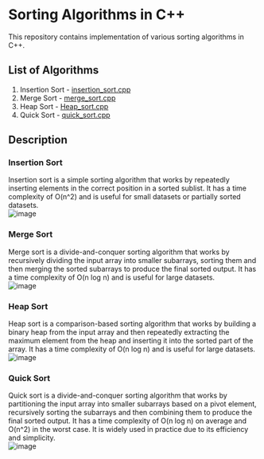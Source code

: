 # Sorting Algorithms in C++

This repository contains implementation of various sorting algorithms in C++.

## List of Algorithms

1. Insertion Sort - [insertion_sort.cpp](insertion_sort.cpp)
2. Merge Sort - [merge_sort.cpp](merge_sort.cpp)
3. Heap Sort - [Heap_sort.cpp](Heap_sort.cpp)
4. Quick Sort - [quick_sort.cpp](quick_sort.cpp)

## Description

### Insertion Sort

Insertion sort is a simple sorting algorithm that works by repeatedly inserting elements in the correct position in a sorted sublist. It has a time complexity of O(n^2) and is useful for small datasets or partially sorted datasets.
<br>
![image](https://upload.wikimedia.org/wikipedia/commons/9/9c/Insertion-sort-example.gif?20110309111239)
### Merge Sort

Merge sort is a divide-and-conquer sorting algorithm that works by recursively dividing the input array into smaller subarrays, sorting them and then merging the sorted subarrays to produce the final sorted output. It has a time complexity of O(n log n) and is useful for large datasets.
<br>
![image](https://upload.wikimedia.org/wikipedia/commons/c/cc/Merge-sort-example-300px.gif?20151222172210
)
### Heap Sort

Heap sort is a comparison-based sorting algorithm that works by building a binary heap from the input array and then repeatedly extracting the maximum element from the heap and inserting it into the sorted part of the array. It has a time complexity of O(n log n) and is useful for large datasets.
<br>
![image](https://upload.wikimedia.org/wikipedia/commons/4/4d/Heapsort-example.gif?20110419031008
)
### Quick Sort

Quick sort is a divide-and-conquer sorting algorithm that works by partitioning the input array into smaller subarrays based on a pivot element, recursively sorting the subarrays and then combining them to produce the final sorted output. It has a time complexity of O(n log n) on average and O(n^2) in the worst case. It is widely used in practice due to its efficiency and simplicity.
<br>
![image](https://upload.wikimedia.org/wikipedia/commons/9/9c/Quicksort-example.gif?20110419161403)



